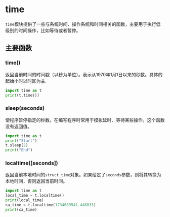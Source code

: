 # time

`time`模块提供了一些与系统时间、操作系统和时间相关的函数，主要用于执行低级别的时间操作，比如等待或者暂停。

## 主要函数

### time()

返回当前时间的时间戳（以秒为单位）。表示从1970年1月1日以来的秒数。具体的起始小时以时区为主.
```python
import time as t
print(t.time())
```

### sleep(seconds)

使程序暂停指定的秒数。在编写程序时常用于模拟延时、等待某些操作。这个函数没有返回值。

```python
import time as t
print("Start")
t.sleep(2)
print("End")
```

### localtime([seconds])

返回当前本地时间的`struct_time`对象。如果给定了`seconds`参数，则将其转换为本地时间，否则返回当前时间。

```python
import time as t
local_time = t.localtime()
print(local_time)
ca_time = t.localtime(1734689541.446833)
print(ca_time)
```
